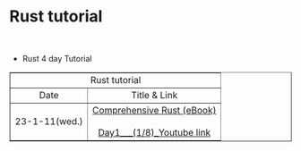 # Rust tutorial

<br>

- Rust 4 day Tutorial

<table border="1">
    <tr>
    <td colspan="2" align="center">Rust tutorial</td>
    </tr>
    <tr align="center">
        <td>Date</td>
        <td>Title & Link</td>
    </tr>
    <tr align="center">
        <td>23-1-11(wed.)</td>
        <td><a href="https://google.github.io/comprehensive-rust/">Comprehensive Rust (eBook)</a><br><br><a href="https://youtu.be/yaL39Fd_4as">Day1___(1/8)_Youtube link</td>
    </tr>
</table>
